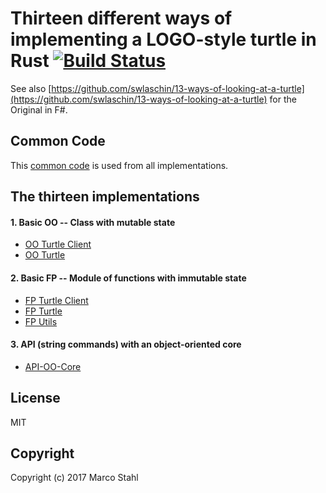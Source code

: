 # Thirteen different ways of implementing a LOGO-style turtle in Rust [![Build Status](https://travis-ci.org/shybyte/rusty-13-ways-of-looking-at-a-turtle.svg?branch=master)](https://travis-ci.org/shybyte/rusty-13-ways-of-looking-at-a-turtle) 

See also [https://github.com/swlaschin/13-ways-of-looking-at-a-turtle](https://github.com/swlaschin/13-ways-of-looking-at-a-turtle) 
for the Original in F#.


## Common Code

This [common code](src/common.rs) is used from all implementations.

## The thirteen implementations

#### 1. Basic OO -- Class with mutable state

* [OO Turtle Client](examples/01-oo-turtle.rs) 
* [OO Turtle](src/oo_turtle.rs) 

#### 2. Basic FP -- Module of functions with immutable state

* [FP Turtle Client](examples/02-fp-turtle.rs) 
* [FP Turtle](src/fp_turtle.rs) 
* [FP Utils](src/fp_utils.rs) 

#### 3. API (string commands) with an object-oriented core

* [API-OO-Core](examples/03-api-oo-core.rs) 

## License

MIT

## Copyright

Copyright (c) 2017 Marco Stahl
